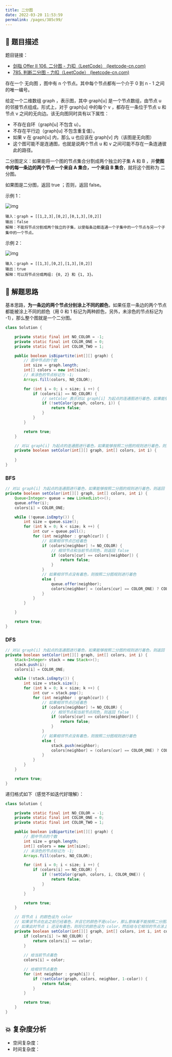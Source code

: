 ```yaml
---
title: 二分图
date: 2022-03-20 11:53:59
permalink: /pages/385c99/
---
```


## 📃 题目描述

题目链接：

- [剑指 Offer II 106. 二分图 - 力扣（LeetCode） (leetcode-cn.com)](https://leetcode-cn.com/problems/vEAB3K/)
- [785. 判断二分图 - 力扣（LeetCode） (leetcode-cn.com)](https://leetcode-cn.com/problems/is-graph-bipartite/submissions/)

存在一个 无向图 ，图中有 n 个节点。其中每个节点都有一个介于 0 到 n - 1 之间的唯一编号。

给定一个二维数组 graph ，表示图，其中 graph[u] 是一个节点数组，由节点 u 的邻接节点组成。形式上，对于 graph[u] 中的每个 v ，都存在一条位于节点 u 和节点 v 之间的无向边。该无向图同时具有以下属性：

- 不存在自环（graph[u] 不包含 u）。
- 不存在平行边（graph[u] 不包含重复值）。
- 如果 v 在 graph[u] 内，那么 u 也应该在 graph[v] 内（该图是无向图）
- 这个图可能不是连通图，也就是说两个节点 u 和 v 之间可能不存在一条连通彼此的路径。

二分图定义：如果能将一个图的节点集合分割成两个独立的子集 A 和 B ，并**使图中的每一条边的两个节点一个来自 A 集合，一个来自 B 集合**，就将这个图称为 二分图。

如果图是二分图，返回 true ；否则，返回 false。

示例 1：

![img](https://assets.leetcode.com/uploads/2020/10/21/bi2.jpg)

```
输入：graph = [[1,2,3],[0,2],[0,1,3],[0,2]]
输出：false
解释：不能将节点分割成两个独立的子集，以使每条边都连通一个子集中的一个节点与另一个子集中的一个节点。
```

示例 2：

![img](https://assets.leetcode.com/uploads/2020/10/21/bi1.jpg)

```
输入：graph = [[1,3],[0,2],[1,3],[0,2]]
输出：true
解释：可以将节点分成两组: {0, 2} 和 {1, 3}。
```

## 🔔 解题思路

基本思路，**为一条边的两个节点分别涂上不同的颜色**，如果任意一条边的两个节点都能被涂上不同的颜色（用 0 和 1 标记为两种颜色，另外，未涂色的节点标记为 -1），那么整个图就是一个二分图。


```java
class Solution {

    private static final int NO_COLOR = -1;
    private static final int COLOR_ONE = 0;
    private static final int COLOR_TWO = 1;

    public boolean isBipartite(int[][] graph) {
        // 图中节点的个数
        int size = graph.length;
        int[] colors = new int[size];
        // 未涂色的节点标记为 -1;
        Arrays.fill(colors, NO_COLOR); 

        for (int i = 0; i < size; i ++) {
            if (colors[i] == NO_COLOR) {
                // setColor 表示对以 graph[i] 为起点的连通图进行着色，如果能够按照二分图的规则进行着色，则返回 true
                if (!setColor(graph, colors, i)) {
                    return false;
                }
            }
        }

        return true;
    }

    // 对以 graph[i] 为起点的连通图进行着色，如果能够按照二分图的规则进行着色，则返回 true
    private boolean setColor(int[][] graph, int[] colors, int i) {
        
    }
}
```

### BFS

```java
// 对以 graph[i] 为起点的连通图进行着色，如果能够按照二分图的规则进行着色，则返回 true
private boolean setColor(int[][] graph, int[] colors, int i) {
    Queue<Integer> queue = new LinkedList<>();
    queue.offer(i);
    colors[i] = COLOR_ONE;

    while (!queue.isEmpty()) {
        int size = queue.size();
        for (int k = 0; k < size; k ++) {
            int cur = queue.poll();
            for (int neighbor : graph[cur]) {
                // 如果相邻节点已经着色
                if (colors[neighbor] != NO_COLOR) {
                    // 相邻节点和当前节点同色，则返回 false
                    if (colors[cur] == colors[neighbor]) {
                        return false;
                    }
                }
                // 如果相邻节点没有着色，则按照二分图规则进行着色
                else {
                    queue.offer(neighbor);
                    colors[neighbor] = (colors[cur] == COLOR_ONE) ? COLOR_TWO : COLOR_ONE;
                }
            }    
        }

    }

    return true;
}
```

### DFS

```java
// 对以 graph[i] 为起点的连通图进行着色，如果能够按照二分图的规则进行着色，则返回 true
private boolean setColor(int[][] graph, int[] colors, int i) {
    Stack<Integer> stack = new Stack<>();
    stack.push(i);
    colors[i] = COLOR_ONE;

    while (!stack.isEmpty()) {
        int size = stack.size();
        for (int k = 0; k < size; k ++) {
            int cur = stack.pop();
            for (int neighbor : graph[cur]) {
                // 如果相邻节点已经着色
                if (colors[neighbor] != NO_COLOR) {
                    // 相邻节点和当前节点同色，则返回 false
                    if (colors[cur] == colors[neighbor]) {
                        return false;
                    }
                }
                // 如果相邻节点没有着色，则按照二分图规则进行着色
                else {
                    stack.push(neighbor);
                    colors[neighbor] = (colors[cur] == COLOR_ONE) ? COLOR_TWO : COLOR_ONE;
                }
            }    
        }
    }

    return true;
}
```

递归格式如下（感觉不如迭代好理解）：

```java
class Solution {

    private static final int NO_COLOR = -1;
    private static final int COLOR_ONE = 0;
    private static final int COLOR_TWO = 1;

    public boolean isBipartite(int[][] graph) {
        // 图中节点的个数
        int size = graph.length;
        int[] colors = new int[size];
        // 未涂色的节点标记为 -1;
        Arrays.fill(colors, NO_COLOR); 

        for (int i = 0; i < size; i ++) {
            if (colors[i] == NO_COLOR) {
                if (!setColor(graph, colors, i, COLOR_ONE)) {
                    return false;
                }
            }
        }

        return true;
    }

    // 将节点 i 的颜色设为 color
    // 如果该节点在此之前已经着色，并且它的颜色不是color，那么意味着不能按照二分图的规则对图中的节点进行着色，返回 false
    // 如果此时节点 i 还没有着色，则将它的颜色设为 color，然后给与它相邻的节点涂上第二种颜色
    private boolean setColor(int[][] graph, int[] colors, int i, int color) {
        if (colors[i] != NO_COLOR) {
            return colors[i] == color;
        }
        
        // 给当前节点着色
        colors[i] = color;

        // 给相邻节点着色
        for (int neighbor : graph[i]) {
            if (!setColor(graph, colors, neighbor, 1-color)) {
                return false;
            }
        }    

        return true;
    }
}
```

## 💥 复杂度分析

- 空间复杂度：
- 时间复杂度：

